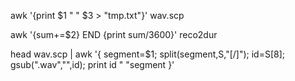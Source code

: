
awk '{print $1 " " $3 > "tmp.txt"}' wav.scp


awk '{sum+=$2} END {print sum/3600}' reco2dur


head wav.scp | awk '{
  segment=$1; 
  split(segment,S,"[/]"); 
  id=S[8]; 
  gsub(".wav","",id); 
  print id " "segment
  }'
